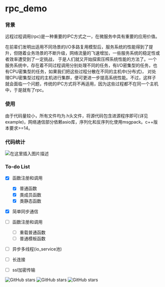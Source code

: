 # rpc_demo

### 背景
远程过程调用(rpc)是一种重要的IPC方式之一，在微服务中具有重要的应用价值。

在前辈们发明出适用不同场景的I/O多路复用模型后，服务系统的性能得到了提升，但随着业务场景的不断升级，网络流量的飞速增加，一些服务系统的稳定性或者效率遭受到了一定挑战，
于是人们就又开始探索压榨系统性能的方法了。一个服务系统中，存在着不同过程调用分别处理不同的任务，有I/O密集型的任务，也有CPU密集型的任务，如果我们把这些过程分散在不同的主机中(分布式)，
对处理CPU密集型过程的主机进行集群，便可更进一步提高系统性能。不过，这样子就会面临一个问题，传统的IPC方式将不再适用，因为这些过程都不在同一个主机中，于是就有了rpc。

### 使用
由于代码量较小，所有文件均为.h头文件，将源代码包含进源程序即可(详见example)，网络通信部分依赖asio库，序列化和反序列化使用msgpack。c++版本要求>=14。

### 代码统计
![在这里插入图片描述](https://img-blog.csdnimg.cn/8c2d1bf995af428b94d79f5fc1117ef4.jpg?x-oss-process=image/watermark,type_ZHJvaWRzYW5zZmFsbGJhY2s,shadow_50,text_Q1NETiBAcXFfMjAwMTQ2MTE=,size_20,color_FFFFFF,t_70,g_se,x_16#pic_center)

### To-do List
- [x] 函数注册和调用
  - [x] 普通函数
  - [x] 类成员函数
  - [x] 类静态函数
- [x] 简单同步通信
- [ ] 函数注册和调用
  - [ ] 重载普通函数
  - [ ] 普通模板函数
- [ ] 异步多线程(io_service池)
- [ ] 长连接
- [ ] ssl加密传输



![GitHub stars](https://img.shields.io/badge/%E7%9D%A1%E5%A4%A7%E8%A7%89-%E8%BA%AB%E4%BD%93%E5%81%A5%E5%BA%B7-green) ![GitHub stars](https://img.shields.io/badge/%E9%A6%99%E6%A6%AD%E4%B8%BD%E8%88%8D-%E6%85%A2%E6%85%A2%E8%B5%B0-brightgreen) ![GitHub stars](https://img.shields.io/badge/%E7%BF%A1%E5%86%B7%E7%BF%A0-%E6%97%85%E8%A1%8C-orange)
